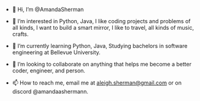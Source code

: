 - 👋 Hi, I’m @AmandaSherman

- 👀 I’m interested in Python, Java, I like coding projects and problems of all kinds, I want to build a smart mirror, I like to travel, all kinds of music, crafts.

- 🌱 I’m currently learning Python, Java, Studying bachelors in software engineering at Bellevue University.

- 💞️ I’m looking to collaborate on anything that helps me become a better coder, engineer, and person. 

- 📫 How to reach me, email me at aleigh.sherman@gmail.com or on discord @amandaashermann.

<!---
AmandaSherman/AmandaSherman is a ✨ special ✨ repository because its `README.md` (this file) appears on your GitHub profile.
You can click the Preview link to take a look at your changes.
--->
